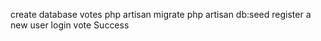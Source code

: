 create database votes
php artisan migrate
php artisan db:seed
register a new user
login
vote
Success
